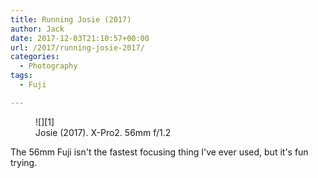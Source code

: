 ```yaml
---
title: Running Josie (2017)
author: Jack
date: 2017-12-03T21:10:57+00:00
url: /2017/running-josie-2017/
categories:
  - Photography
tags:
  - Fuji

---
```

<figure class="wp-block-image">
    ![][1] <figcaption>Josie (2017). X-Pro2. 56mm f/1.2</figcaption> </figure> The 56mm Fuji isn't the fastest focusing thing I've ever used, but it's fun trying.

 [1]: /img/2017/12/DSCF1685-edit-1.jpg